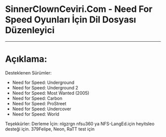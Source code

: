 # SinnerClownCeviri.Com - Need For Speed Oyunları İçin Dil Dosyası Düzenleyici
---------------------------
# Açıklama:
Desteklenen Sürümler:
- Need for Speed: Underground
- Need for Speed: Underground 2
- Need for Speed: Most Wanted (2005)
- Need for Speed: Carbon
- Need for Speed: ProStreet
- Need for Speed: Undercover
- Need for Speed: World

Teşekkürler:
Derleme İçin: nlgzrgn
nfsu360 ya NFS-LangEd.için
heyitsleo desteği için.
379Felipe, Neon, RaTT test için
